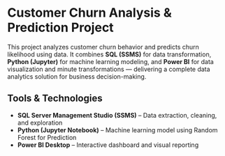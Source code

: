 # Customer Churn Analysis & Prediction Project

This project analyzes customer churn behavior and predicts churn likelihood using data. It combines **SQL (SSMS)** for data transformation, **Python (Jupyter)** for machine learning modeling, and **Power BI** for data visualization and minute transformations — delivering a complete data analytics solution for business decision-making.

## Tools & Technologies

- **SQL Server Management Studio (SSMS)** – Data extraction, cleaning, and exploration
- **Python (Jupyter Notebook)** – Machine learning model using Random Forest for Prediction
- **Power BI Desktop** – Interactive dashboard and visual reporting
